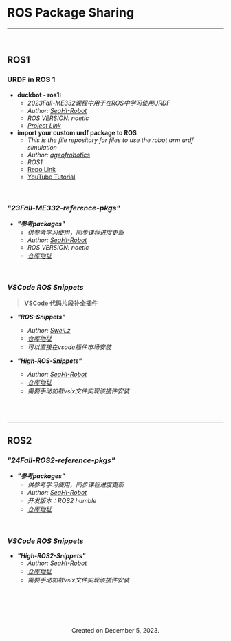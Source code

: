 # ROS Package Sharing

---





<br>

## ROS1

### URDF in ROS 1

- **duckbot - ros1:** 
  - *2023Fall-ME332课程中用于在ROS中学习使用URDF*
  - *Author:*  [*SeaHI-Robot*](https://github.com/SeaHI-Robot)
  - *ROS VERSION: noetic*
  - [*Project Link*](https://github.com/SeaHI-Robot/ROS_Tutorial/tree/master/resources/duckbot)
- **import your custom urdf package to ROS**
  - *This is the file repository for files to use the robot arm urdf simulation*
  - *Author:*  [*ageofrobotics*](https://github.com/ageofrobotics)
  - *ROS1*
  - [Repo Link](https://github.com/ageofrobotics/import_your_custom_urdf_package_to_ROS-main)
  - [YouTube Tutorial](https://github.com/ageofrobotics/import_your_custom_urdf_package_to_ROS-main)




<br>



### ***"23Fall-ME332-reference-pkgs"***

- ***"参考packages"*** 
  - *供参考学习使用，同步课程进度更新*
  - *Author:*  [*SeaHI-Robot*](https://github.com/SeaHI-Robot)
  - *ROS VERSION: noetic*
  - [*仓库地址*](https://github.com/SeaHI-Robot/ROS_Tutorial/tree/23fall-ws)

<br>

### ***VSCode ROS Snippets***

> **VSCode 代码片段补全插件** 
  
- ***"ROS-Snippets"*** 
  - *Author:*  [*SweiLz*](https://github.com/SweiLz)
  - [*仓库地址*](https://github.com/SweiLz/ROS-Snippets)
  - *可以直接在vsode插件市场安装*

- ***"High-ROS-Snippets"*** 
  - *Author:*  [*SeaHI-Robot*](https://github.com/SeaHI-Robot)
  - [*仓库地址*](https://github.com/SeaHI-Robot/High-ROS-Snippets/tree/ros1)
  - *需要手动加载vsix文件实现该插件安装*


<br>

<br>

---
## ROS2


### ***"24Fall-ROS2-reference-pkgs"***

- ***"参考packages"*** 
  - *供参考学习使用，同步课程进度更新*
  - *Author:*  [*SeaHI-Robot*](https://github.com/SeaHI-Robot)
  - *开发版本：ROS2 humble*
  - [*仓库地址*](https://github.com/SeaHI-Robot/ROS_Tutorial/tree/ros2_learning)

<br>

### ***VSCode ROS Snippets***

- ***"High-ROS2-Snippets"*** 
  - *Author:*  [*SeaHI-Robot*](https://github.com/SeaHI-Robot)
  - [*仓库地址*](https://github.com/SeaHI-Robot/High-ROS-Snippets)
  - *需要手动加载vsix文件实现该插件安装*


<br>

<br>



<!-- 末尾 -->
<br>
<br>
<br>

<center>
Created on December 5, 2023.
</center>


<br>
<br>

